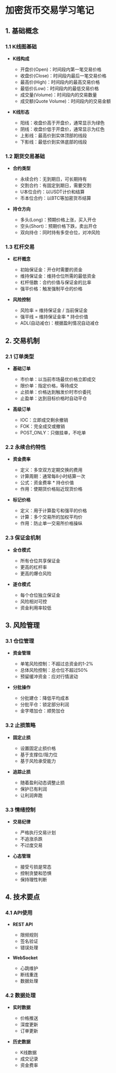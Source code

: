 # 加密货币交易学习笔记

## 1. 基础概念

### 1.1 K线图基础
- **K线构成**
  - 开盘价(Open)：时间段内第一笔交易价格
  - 收盘价(Close)：时间段内最后一笔交易价格
  - 最高价(High)：时间段内的最高交易价格
  - 最低价(Low)：时间段内的最低交易价格
  - 成交量(Volume)：时间段内的交易数量
  - 成交额(Quote Volume)：时间段内的交易金额

- **K线形态**
  - 阳线：收盘价高于开盘价，通常显示为绿色
  - 阴线：收盘价低于开盘价，通常显示为红色
  - 上影线：最高价到实体顶部的线段
  - 下影线：最低价到实体底部的线段

### 1.2 期货交易基础
- **合约类型**
  - 永续合约：无到期日，可长期持有
  - 交割合约：有固定到期日，需要交割
  - U本位合约：以USDT计价和结算
  - 币本位合约：以BTC等加密货币结算

- **持仓方向**
  - 多头(Long)：预期价格上涨，买入开仓
  - 空头(Short)：预期价格下跌，卖出开仓
  - 双向持仓：同时持有多空仓位，对冲风险

### 1.3 杠杆交易
- **杠杆概念**
  - 初始保证金：开仓时需要的资金
  - 维持保证金：维持仓位所需的最低资金
  - 杠杆倍数：合约价值与保证金的比率
  - 强平价格：触发强制平仓的价格

- **风险控制**
  - 风险率 = 维持保证金 / 当前保证金
  - 强平线 = 维持保证金率 * 持仓价值
  - ADL(自动减仓)：根据盈利情况自动减仓

## 2. 交易机制

### 2.1 订单类型
- **基础订单**
  - 市价单：以当前市场最优价格立即成交
  - 限价单：指定价格，等待成交
  - 止损单：价格达到触发价时市价委托
  - 止盈单：达到目标价格时自动平仓

- **高级订单**
  - IOC：立即成交剩余撤销
  - FOK：完全成交或撤销
  - POST_ONLY：只做挂单，不吃单

### 2.2 永续合约特性
- **资金费率**
  - 定义：多空双方定期交换的费用
  - 计算周期：通常每8小时结算一次
  - 公式：资金费率 * 持仓价值
  - 作用：使期货价格贴近现货价格

- **标记价格**
  - 定义：用于计算盈亏和强平的价格
  - 计算：多个交易所的加权平均价
  - 作用：防止单一交易所价格操纵

### 2.3 保证金机制
- **全仓模式**
  - 所有仓位共享保证金
  - 更高的杠杆率
  - 更高的爆仓风险

- **逐仓模式**
  - 每个仓位独立保证金
  - 风险相对可控
  - 资金利用率较低

## 3. 风险管理

### 3.1 仓位管理
- **资金管理**
  - 单笔风险控制：不超过总资金的1-2%
  - 总体风险控制：总仓位不超过50%
  - 预留缓冲资金：应对行情波动

- **分批操作**
  - 分批建仓：降低平均成本
  - 分批平仓：锁定部分利润
  - 金字塔加仓：顺势加仓

### 3.2 止损策略
- **固定止损**
  - 设置固定止损价格
  - 基于支撑位/阻力位
  - 基于风险承受能力

- **追踪止损**
  - 随着盈利动态调整止损
  - 保护已有利润
  - 让利润奔跑

### 3.3 情绪控制
- **交易纪律**
  - 严格执行交易计划
  - 不追涨杀跌
  - 不过度交易

- **心态管理**
  - 接受亏损是常态
  - 控制贪婪和恐惧
  - 保持理性判断

## 4. 技术要点

### 4.1 API使用
- **REST API**
  - 限频规则
  - 签名验证
  - 错误处理

- **WebSocket**
  - 心跳维护
  - 断线重连
  - 数据处理

### 4.2 数据处理
- **实时数据**
  - 价格推送
  - 深度更新
  - 订单更新

- **历史数据**
  - K线数据
  - 成交记录
  - 资金费率
